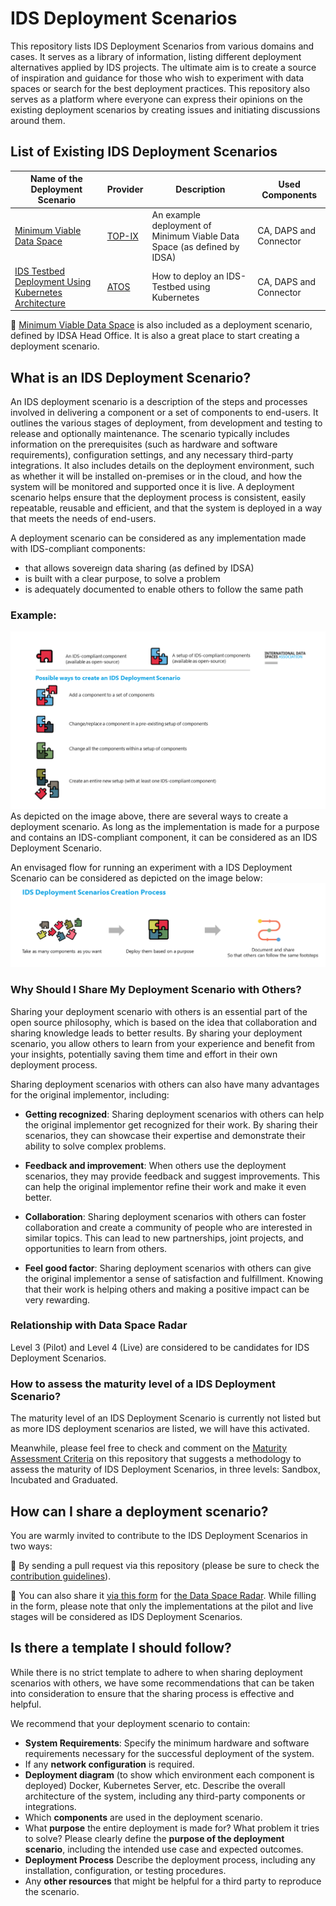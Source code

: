 # IDS Deployment Scenarios
This repository lists IDS Deployment Scenarios from various domains and cases. It serves as a library of information, listing different deployment alternatives applied by IDS projects. The ultimate aim is to create a source of inspiration and guidance for those who wish to experiment with data spaces or search for the best deployment practices. This repository also serves as a platform where everyone can express their opinions on the existing deployment scenarios by creating issues and initiating discussions around them.

## List of Existing IDS Deployment Scenarios

| Name of the Deployment Scenario | Provider | Description | Used Components | 
| -------- | -------- | -------- | -------- |
| [Minimum Viable Data Space](Deployment-Scenarios/minimum-viable-data-space-top-ix.md) | [TOP-IX](https://www.top-ix.org/it/home/) | An example deployment of Minimum Viable Data Space (as defined by IDSA) | CA, DAPS and Connector |
| [IDS Testbed Deployment Using Kubernetes Architecture](Deployment-Scenarios/minimum-viable-data-space-using-k8s.md) | [ATOS](https://atos.net/es/spain) | How to deploy an IDS-Testbed using Kubernetes | CA, DAPS and Connector |

:rocket: [Minimum Viable Data Space](https://github.com/International-Data-Spaces-Association/IDS-testbed/blob/master/minimum-viable-data-space/MVDS.md) is also included as a deployment scenario, defined by IDSA Head Office. It is also a great place to start creating a deployment scenario.

## What is an IDS Deployment Scenario? 
An IDS deployment scenario is a description of the steps and processes involved in delivering a component or a set of components to end-users. It outlines the various stages of deployment, from development and testing to release and optionally maintenance. The scenario typically includes information on the prerequisites (such as hardware and software requirements), configuration settings, and any necessary third-party integrations. It also includes details on the deployment environment, such as whether it will be installed on-premises or in the cloud, and how the system will be monitored and supported once it is live. A deployment scenario helps ensure that the deployment process is consistent, easily repeatable, reusable and efficient, and that the system is deployed in a way that meets the needs of end-users. 

A deployment scenario can be considered as any implementation made with IDS-compliant components:
- that allows sovereign data sharing (as defined by IDSA)
- is built with a clear purpose, to solve a problem
- is adequately documented to enable others to follow the same path

### Example: 
![](images/IDS-Deployment-Scenarios-Patterns.png)
As depicted on the image above, there are several ways to create a deployment scenario. As long as the implementation is made for a purpose and contains an IDS-compliant component, it can be considered as an IDS Deployment Scenario. 

An envisaged flow for running an experiment with a IDS Deployment Scenario can be considered as depicted on the image below:
![](images/creationprocess.png)

### Why Should I Share My Deployment Scenario with Others?  
Sharing your deployment scenario with others is an essential part of the open source philosophy, which is based on the idea that collaboration and sharing knowledge leads to better results. By sharing your deployment scenario, you allow others to learn from your experience and benefit from your insights, potentially saving them time and effort in their own deployment process.

Sharing deployment scenarios with others can also have many advantages for the original implementor, including:

- **Getting recognized**: Sharing deployment scenarios with others can help the original implementor get recognized for their work. By sharing their scenarios, they can showcase their expertise and demonstrate their ability to solve complex problems.

- **Feedback and improvement**: When others use the deployment scenarios, they may provide feedback and suggest improvements. This can help the original implementor refine their work and make it even better.

- **Collaboration**: Sharing deployment scenarios with others can foster collaboration and create a community of people who are interested in similar topics. This can lead to new partnerships, joint projects, and opportunities to learn from others.

- **Feel good factor**: Sharing deployment scenarios with others can give the original implementor a sense of satisfaction and fulfillment. Knowing that their work is helping others and making a positive impact can be very rewarding.

### Relationship with Data Space Radar
Level 3 (Pilot) and Level 4 (Live) are considered to be candidates for IDS Deployment Scenarios.


### How to assess the maturity level of a IDS Deployment Scenario?
The maturity level of an IDS Deployment Scenario is currently not listed but as more IDS deployment scenarios are listed, we will have this activated. 

Meanwhile, please feel free to check and comment on the [Maturity Assessment Criteria](Maturity-Assessment-Criteria.md) on this repository that suggests a methodology to assess the maturity of IDS Deployment Scenarios, in three levels: Sandbox, Incubated and Graduated. 

## How can I share a deployment scenario?
You are warmly invited to contribute to the IDS Deployment Scenarios in two ways: 

:triangular_flag_on_post: By sending a pull request via this repository (please be sure to check the [contribution guidelines](CONTRIBUTING.md)).

:triangular_flag_on_post: You can also share it [via this form](https://forms.office.com/Pages/ResponsePage.aspx?id=NNZGs_usx0K9RPFVfuibG3WVHeFvj2hHgjU7ZCgshUhUMExMOTdCWDNMSERJTjlIUlRKMVc0QTUxMCQlQCN0PWcu) for [the Data Space Radar](https://internationaldataspaces.org/adopt/data-space-radar/). While filling in the form, please note that only the implementations at the pilot and live stages will be considered as IDS Deployment Scenarios.

## Is there a template I should follow? 
While there is no strict template to adhere to when sharing deployment scenarios with others, we have some recommendations that can be taken into consideration to ensure that the sharing process is effective and helpful. 

We recommend that your deployment scenario to contain: 
- **System Requirements**: Specify the minimum hardware and software requirements necessary for the successful deployment of the system.
- If any **network configuration** is required.
- **Deployment diagram** (to show which environment each component is deployed) Docker, Kubernetes Server, etc. Describe the overall architecture of the system, including any third-party components or integrations.
- Which **components** are used in the deployment scenario. 
- What **purpose** the entire deployment is made for? What problem it tries to solve? Please clearly define the **purpose of the deployment scenario**, including the intended use case and expected outcomes.
- **Deployment Process** Describe the deployment process, including any installation, configuration, or testing procedures.
- Any **other resources** that might be helpful for a third party to reproduce the scenario.

